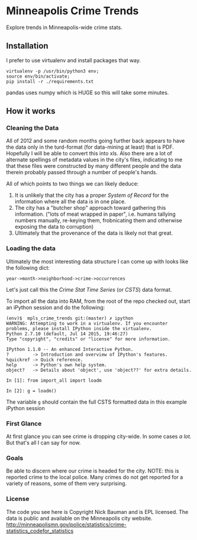 # Minneapolis Crime Trends

Explore trends in Minneapolis-wide crime stats.

## Installation

I prefer to use virtualenv and install packages that way.

```
virtualenv -p /usr/bin/python3 env;
source env/bin/activate;
pip install -r ./requirements.txt
```

pandas uses numpy which is HUGE so this will take some minutes.

## How it works

### Cleaning the Data

All of 2012 and some random months going further back appears to have the data only in the turd-format (for data-mining 
at least) that is PDF. Hopefully I will be able to convert this into xls. Also there are a lot of alternate spellings
of metadata values in the city's files, indicating to me that these files were constructed by many different people and 
the data therein probably passed through a number of people's hands. 

All of which points to two things we can likely deduce:

1. It is unlikely that the city has a proper *System of Record* for the information where all the data is in one place.
2. The city has a "butcher shop" approach toward gathering this information. ("lots of meat wrapped in paper", i.e. 
humans tallying numbers manually, re-keying them, frobnicating them and otherwise exposing the data to corruption) 
3. Ultimately that the provenance of the data is likely not that great.

### Loading the data

Ultimately the most interesting data structure I can come up with looks like the following dict:

```
year->month->neighborhood->crime->occurrences
```

Let's just call this the _Crime Stat Time Series_ (or *CSTS*) data format. 

To import all the data into RAM, from the root of the repo checked out, start an iPython session and do the following:

```
(env)$  mpls_crime_trends git:(master) ✗ ipython                      
WARNING: Attempting to work in a virtualenv. If you encounter problems, please install IPython inside the virtualenv.
Python 2.7.10 (default, Jul 14 2015, 19:46:27) 
Type "copyright", "credits" or "license" for more information.

IPython 1.1.0 -- An enhanced Interactive Python.
?         -> Introduction and overview of IPython's features.
%quickref -> Quick reference.
help      -> Python's own help system.
object?   -> Details about 'object', use 'object??' for extra details.

In [1]: from import_all import loadm

In [2]: g = loadm()
```

The variable `g` should contain the full CSTS formatted data in this example iPython session

### First Glance

At first glance you can see crime is dropping city-wide. In some cases *a lot.* But that's all I can say for now.

### Goals

Be able to discern where our crime is headed for the city. NOTE: this is reported crime to the local police. Many crimes 
do not get reported for a variety of reasons, some of them very surprising.

### License

The code you see here is Copyright Nick Bauman and is EPL licensed. The data is public and available on the Minneapolis
city website. http://minneapolismn.gov/police/statistics/crime-statistics_codefor_statistics
